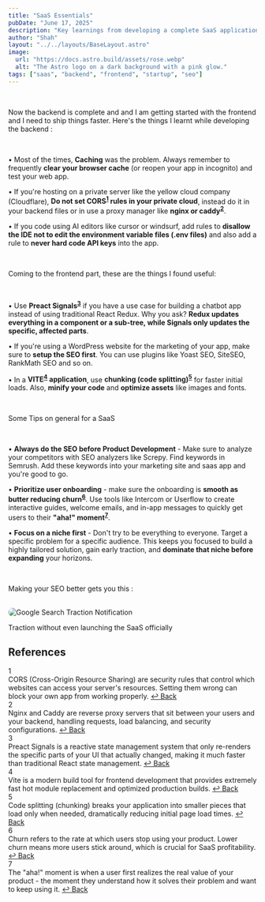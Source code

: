 ```yaml
---
title: "SaaS Essentials"
pubDate: "June 17, 2025"
description: "Key learnings from developing a complete SaaS application - from backend gotchas to frontend optimizations and general startup wisdom."
author: "Shah"
layout: "../../layouts/BaseLayout.astro"
image:
  url: "https://docs.astro.build/assets/rose.webp"
  alt: "The Astro logo on a dark background with a pink glow."
tags: ["saas", "backend", "frontend", "startup", "seo"]
---
```


<!-- <a href="https://mdshahzeb.kit.com/" title="shah.dispatch - Your friendly neighborhood tinkerer's newsletter about tech, mentality, business and everything interesting" target="_blank" rel="noopener noreferrer">**shah.dispatch**</a> by [shah.build](https://shah.build) -->

<br>

Now the backend is complete and and I am getting started with the frontend and I need to ship things faster. Here's the things I learnt while developing the backend :

<br>

• Most of the times, **Caching** was the problem. Always remember to frequently **clear your browser cache** (or reopen your app in incognito) and test your web app.

• If you're hosting on a private server like the yellow cloud company (Cloudflare), **Do not set CORS<sup id="ref-1"><a href="#fn-1" aria-label="Footnote 1">1</a></sup> rules in your private cloud**, instead do it in your backend files or in use a proxy manager like **nginx or caddy<sup id="ref-2"><a href="#fn-2" aria-label="Footnote 2">2</a></sup>**.

• If you code using AI editors like cursor or windsurf, add rules to **disallow the IDE not to edit the environment variable files (.env files)** and also add a rule to **never hard code API keys** into the app.

<br>

Coming to the frontend part, these are the things I found useful:

<br>

• Use **Preact Signals<sup id="ref-3"><a href="#fn-3" aria-label="Footnote 3">3</a></sup>** if you have a use case for building a chatbot app instead of using traditional React Redux. Why you ask? **Redux updates everything in a component or a sub-tree, while Signals only updates the specific, affected parts**.

• If you're using a WordPress website for the marketing of your app, make sure to **setup the SEO first**. You can use plugins like Yoast SEO, SiteSEO, RankMath SEO and so on.

• In a **VITE<sup id="ref-4"><a href="#fn-4" aria-label="Footnote 4">4</a></sup> application**, use **chunking (code splitting)<sup id="ref-5"><a href="#fn-5" aria-label="Footnote 5">5</a></sup>** for faster initial loads. Also, **minify your code** and **optimize assets** like images and fonts.

<br>

Some Tips on general for a SaaS

<br>

• **Always do the SEO before Product Development** - Make sure to analyze your competitors with SEO analyzers like Screpy. Find keywords in Semrush. Add these keywords into your marketing site and saas app and you're good to go.

• **Prioritize user onboarding** - make sure the onboarding is **smooth as butter reducing churn<sup id="ref-6"><a href="#fn-6" aria-label="Footnote 6">6</a></sup>**. Use tools like Intercom or Userflow to create interactive guides, welcome emails, and in-app messages to quickly get users to their **"aha!" moment<sup id="ref-7"><a href="#fn-7" aria-label="Footnote 7">7</a></sup>**.

• **Focus on a niche first** - Don't try to be everything to everyone. Target a specific problem for a specific audience. This keeps you focused to build a highly tailored solution, gain early traction, and **dominate that niche before expanding** your horizons.

<br>

Making your SEO better gets you this :

<br>

<div class="text-center my-8">
  <img src="/seo-clicks.jpg" alt="Google Search Traction Notification" style="border-radius: 40px; max-width: 700px;" class="mx-auto" />
  <p class="text-center mt-4 text-gray-700 font-medium">Traction without even launching the SaaS officially</p>
</div>



<div class="mt-12 pt-8 border-t border-neutral-200">
  <h2 class="text-lg font-semibold mb-6 text-neutral-900">References</h2>
  <div class="space-y-4">
    <div id="fn-1" class="text-sm leading-relaxed">
      <span class="inline-flex items-center justify-center w-6 h-6 bg-neutral-100 text-neutral-600 rounded-full text-xs font-medium mr-3 flex-shrink-0">1</span>
      <div class="inline">
        <span class="text-neutral-700">
          CORS (Cross-Origin Resource Sharing) are security rules that control which websites can access your server's resources. Setting them wrong can block your own app from working properly.
        </span>
        <a href="#ref-1" class="ml-2 text-sky-600 hover:text-sky-800 text-xs font-medium transition-colors" aria-label="Back to content">
          ↩ Back
        </a>
      </div>
    </div>
    <div id="fn-2" class="text-sm leading-relaxed">
      <span class="inline-flex items-center justify-center w-6 h-6 bg-neutral-100 text-neutral-600 rounded-full text-xs font-medium mr-3 flex-shrink-0">2</span>
      <div class="inline">
        <span class="text-neutral-700">
          Nginx and Caddy are reverse proxy servers that sit between your users and your backend, handling requests, load balancing, and security configurations.
        </span>
        <a href="#ref-2" class="ml-2 text-sky-600 hover:text-sky-800 text-xs font-medium transition-colors" aria-label="Back to content">
          ↩ Back
        </a>
      </div>
    </div>
    <div id="fn-3" class="text-sm leading-relaxed">
      <span class="inline-flex items-center justify-center w-6 h-6 bg-neutral-100 text-neutral-600 rounded-full text-xs font-medium mr-3 flex-shrink-0">3</span>
      <div class="inline">
        <span class="text-neutral-700">
          Preact Signals is a reactive state management system that only re-renders the specific parts of your UI that actually changed, making it much faster than traditional React state management.
        </span>
        <a href="#ref-3" class="ml-2 text-sky-600 hover:text-sky-800 text-xs font-medium transition-colors" aria-label="Back to content">
          ↩ Back
        </a>
      </div>
    </div>
    <div id="fn-4" class="text-sm leading-relaxed">
      <span class="inline-flex items-center justify-center w-6 h-6 bg-neutral-100 text-neutral-600 rounded-full text-xs font-medium mr-3 flex-shrink-0">4</span>
      <div class="inline">
        <span class="text-neutral-700">
          Vite is a modern build tool for frontend development that provides extremely fast hot module replacement and optimized production builds.
        </span>
        <a href="#ref-4" class="ml-2 text-sky-600 hover:text-sky-800 text-xs font-medium transition-colors" aria-label="Back to content">
          ↩ Back
        </a>
      </div>
    </div>
    <div id="fn-5" class="text-sm leading-relaxed">
      <span class="inline-flex items-center justify-center w-6 h-6 bg-neutral-100 text-neutral-600 rounded-full text-xs font-medium mr-3 flex-shrink-0">5</span>
      <div class="inline">
        <span class="text-neutral-700">
          Code splitting (chunking) breaks your application into smaller pieces that load only when needed, dramatically reducing initial page load times.
        </span>
        <a href="#ref-5" class="ml-2 text-sky-600 hover:text-sky-800 text-xs font-medium transition-colors" aria-label="Back to content">
          ↩ Back
        </a>
      </div>
    </div>
    <div id="fn-6" class="text-sm leading-relaxed">
      <span class="inline-flex items-center justify-center w-6 h-6 bg-neutral-100 text-neutral-600 rounded-full text-xs font-medium mr-3 flex-shrink-0">6</span>
      <div class="inline">
        <span class="text-neutral-700">
          Churn refers to the rate at which users stop using your product. Lower churn means more users stick around, which is crucial for SaaS profitability.
        </span>
        <a href="#ref-6" class="ml-2 text-sky-600 hover:text-sky-800 text-xs font-medium transition-colors" aria-label="Back to content">
          ↩ Back
        </a>
      </div>
    </div>
    <div id="fn-7" class="text-sm leading-relaxed">
      <span class="inline-flex items-center justify-center w-6 h-6 bg-neutral-100 text-neutral-600 rounded-full text-xs font-medium mr-3 flex-shrink-0">7</span>
      <div class="inline">
        <span class="text-neutral-700">
          The "aha!" moment is when a user first realizes the real value of your product - the moment they understand how it solves their problem and want to keep using it.
        </span>
        <a href="#ref-7" class="ml-2 text-sky-600 hover:text-sky-800 text-xs font-medium transition-colors" aria-label="Back to content">
          ↩ Back
        </a>
      </div>
    </div>
  </div>
</div>
